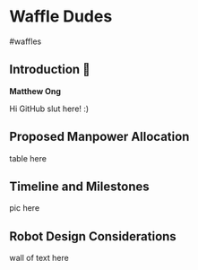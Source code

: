 # Waffle Dudes
#waffles

## Introduction :tada:

**Matthew Ong**

Hi GitHub slut here! :)

## Proposed Manpower Allocation

table here

## Timeline and Milestones

pic here

## Robot Design Considerations

wall of text here
